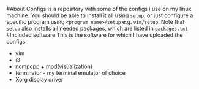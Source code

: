 #About
Configs is a repository with some of the configs i use on my linux machine.
You should be able to install it all using `setup`, or just configure a 
specific program using `<program_name>/setup` e.g. `vim/setup`.
Note that `setup` also installs all needed packages, which
are listed in `packages.txt`
#Included software
This is the software for which I have uploaded the configs
 * vim
 * i3
 * ncmpcpp + mpd(visualization)
 * terminator - my terminal emulator of choice
 * Xorg display driver
